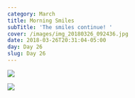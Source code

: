 ```yaml
---
category: March
title: Morning Smiles
subTitle: 'The smiles continue! '
cover: /images/img_20180326_092436.jpg
date: 2018-03-26T20:31:04-05:00
day: Day 26
slug: Day 26
---
```

![](/images/img_20180326_093528.jpg)

![](/images/img_20180326_092436.jpg)
